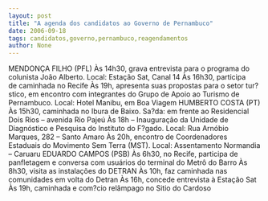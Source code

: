 ```yaml
---
layout: post
title: "A agenda dos candidatos ao Governo de Pernambuco"
date: 2006-09-18
tags: candidatos,governo,pernambuco,reagendamentos
author: None
---
```


MENDONÇA FILHO (PFL)
Às 14h30, grava entrevista para o programa do colunista João Alberto. Local: Estação Sat, Canal 14
Às 16h30, participa de&nbsp;caminhada no Recife 
Às 19h, apresenta suas propostas para o setor tur?stico, em encontro com integrantes do Grupo de Apoio ao Turismo de Pernambuco. Local: Hotel Manibu, em Boa Viagem
HUMBERTO COSTA (PT)
Às 15h30, caminhada no Ibura de Baixo. Sa?da: em frente ao Residencial Dois Rios – avenida Rio Pajeú 
Às 18h – Inauguração da Unidade de Diagnóstico e Pesquisa do Instituto do F?gado. Local: Rua Arnóbio Marques, 282 – Santo Amaro 
Às 20h, encontro de Coordenadores Estaduais do Movimento Sem Terra (MST). Local: Assentamento Normandia – Caruaru
EDUARDO CAMPOS (PSB)
Às 6h30, no Recife, participa de panfletagem e conversa com usuários do terminal do Metrô do Barro 
Às 8h30, visita as instalações do DETRAN
Às 10h, faz caminhada nas comunidades em volta do Detran
Às 16h, concede entrevista à Estação Sat
Às 19h, caminhada e com?cio relâmpago no Sitio do Cardoso  
